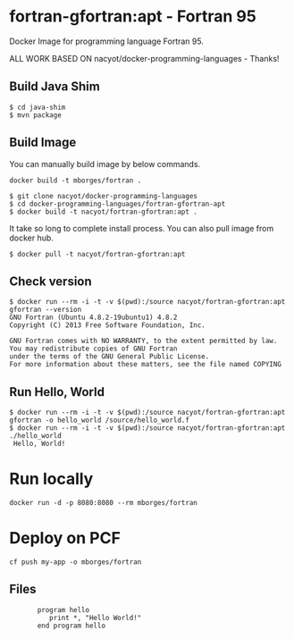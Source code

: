 # fortran-gfortran:apt - Fortran 95

Docker Image for programming language Fortran 95.

ALL WORK BASED ON nacyot/docker-programming-languages - Thanks!

## Build Java Shim

```
$ cd java-shim
$ mvn package
```

## Build Image

You can manually build image by below commands.

```
docker build -t mborges/fortran .

$ git clone nacyot/docker-programming-languages
$ cd docker-programming-languages/fortran-gfortran-apt
$ docker build -t nacyot/fortran-gfortran:apt .
```

It take so long to complete install process. You can also pull image from docker hub.

```
$ docker pull -t nacyot/fortran-gfortran:apt
```

## Check version

```
$ docker run --rm -i -t -v $(pwd):/source nacyot/fortran-gfortran:apt gfortran --version
GNU Fortran (Ubuntu 4.8.2-19ubuntu1) 4.8.2
Copyright (C) 2013 Free Software Foundation, Inc.

GNU Fortran comes with NO WARRANTY, to the extent permitted by law.
You may redistribute copies of GNU Fortran
under the terms of the GNU General Public License.
For more information about these matters, see the file named COPYING
```

## Run Hello, World

```
$ docker run --rm -i -t -v $(pwd):/source nacyot/fortran-gfortran:apt gfortran -o hello_world /source/hello_world.f
$ docker run --rm -i -t -v $(pwd):/source nacyot/fortran-gfortran:apt ./hello_world
 Hello, World!
```

# Run locally
```
docker run -d -p 8080:8080 --rm mborges/fortran
```

# Deploy on PCF
```
cf push my-app -o mborges/fortran
```

## Files

```
       program hello
          print *, "Hello World!"
       end program hello
```
